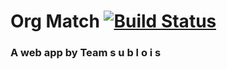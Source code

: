 # Org Match [![Build Status](https://travis-ci.org/TeamSublois/OrgMatch.svg?branch=master)](https://travis-ci.org/TeamSublois/OrgMatch)
### A web app by Team s u b l o i s


